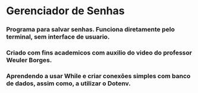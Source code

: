# Gerenciador de Senhas

### Programa para salvar senhas. Funciona diretamente pelo terminal, sem interface de usuario. 
### Criado com fins academicos com auxilio do video do professor Weuler Borges. 

### Aprendendo a usar While e criar conexões simples com banco de dados, assim como, a utilizar o Dotenv.
